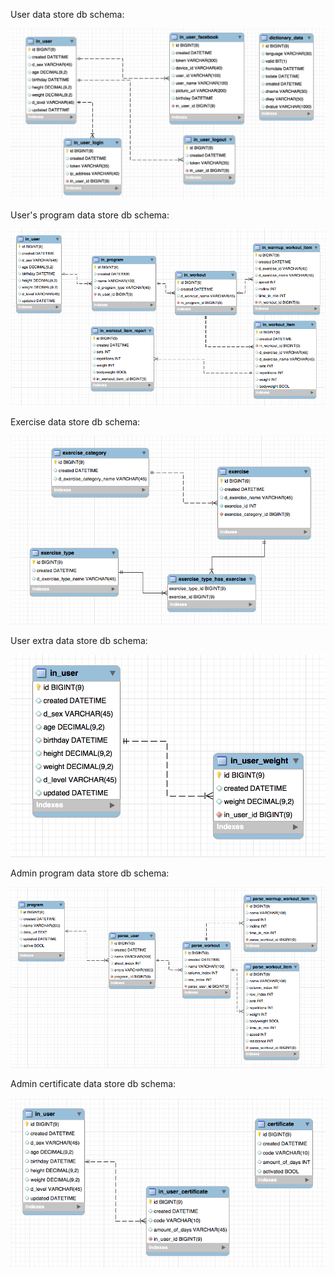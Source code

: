 User data store db schema:

![pt schema](pt-schema-login-v2.png)

User's program data store db schema:

![pt schema](pt-schema-program-v3.png)

Exercise data store db schema:

![pt schema](pt-schema-exercise-v3.png)

User extra data store db schema:

![pt schema](pt-schema-user-data-v1.png)

Admin program data store db schema:

![pt schema](pt-schema-program-data-v3.png)

Admin certificate data store db schema:

![pt schema](pt-schema-certificate-v1.png)
